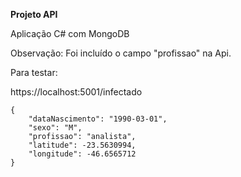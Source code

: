 ****Projeto API****

Aplicação C# com MongoDB



Observação: Foi incluído o campo "profissao" na Api.





Para testar:

https://localhost:5001/infectado

```
{
	"dataNascimento": "1990-03-01",
	"sexo": "M",
	"profissao": "analista",
	"latitude": -23.5630994,
	"longitude": -46.6565712
}
```


